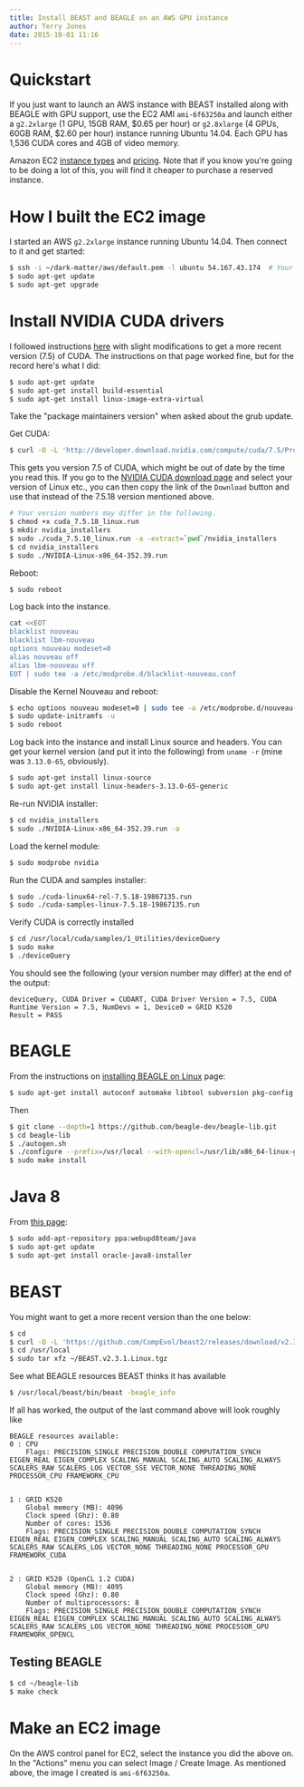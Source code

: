 ```yaml
---
title: Install BEAST and BEAGLE on an AWS GPU instance
author: Terry Jones
date: 2015-10-01 11:16
---
```


# Quickstart

If you just want to launch an AWS instance with BEAST installed along with
BEAGLE with GPU support, use the EC2 AMI `ami-6f63250a` and launch either a
`g2.2xlarge` (1 GPU, 15GB RAM, $0.65 per hour) or `g2.8xlarge` (4 GPUs,
60GB RAM, $2.60 per hour) instance running Ubuntu 14.04. Each GPU has 1,536
CUDA cores and 4GB of video memory.

Amazon EC2 [instance types](https://aws.amazon.com/ec2/instance-types/) and
[pricing](https://aws.amazon.com/ec2/pricing/).  Note that if you know
you're going to be doing a lot of this, you will find it cheaper to
purchase a reserved instance.

# How I built the EC2 image

I started an AWS `g2.2xlarge` instance running Ubuntu 14.04.  Then connect to it and get started:

```sh
$ ssh -i ~/dark-matter/aws/default.pem -l ubuntu 54.167.43.174  # Your IP address and keypair will be different!
$ sudo apt-get update
$ sudo apt-get upgrade
```

# Install NVIDIA CUDA drivers

I followed instructions
[here](http://tleyden.github.io/blog/2014/10/25/cuda-6-dot-5-on-aws-gpu-instance-running-ubuntu-14-dot-04/)
with slight modifications to get a more recent version (7.5) of CUDA. The
instructions on that page worked fine, but for the record here's what I
did:

```sh
$ sudo apt-get update
$ sudo apt-get install build-essential
$ sudo apt-get install linux-image-extra-virtual
```

Take the "package maintainers version" when asked about the grub update.

Get CUDA:

```sh
$ curl -O -L 'http://developer.download.nvidia.com/compute/cuda/7.5/Prod/local_installers/cuda_7.5.18_linux.run'
```

This gets you version 7.5 of CUDA, which might be out of date by the time
you read this. If you go to the
[NVIDIA CUDA download page](https://developer.nvidia.com/cuda-downloads)
and select your version of Linux etc., you can then copy the link of the
`Download` button and use that instead of the 7.5.18 version mentioned
above.

```sh
# Your version numbers may differ in the following.
$ chmod +x cuda_7.5.18_linux.run
$ mkdir nvidia_installers
$ sudo ./cuda_7.5.10_linux.run -a -extract=`pwd`/nvidia_installers
$ cd nvidia_installers
$ sudo ./NVIDIA-Linux-x86_64-352.39.run
```

Reboot:

```sh
$ sudo reboot
```

Log back into the instance.

```sh
cat <<EOT
blacklist nouveau
blacklist lbm-nouveau
options nouveau modeset=0
alias nouveau off
alias lbm-nouveau off
EOT | sudo tee -a /etc/modprobe.d/blacklist-nouveau.conf
```

Disable the Kernel Nouveau and reboot:

```sh
$ echo options nouveau modeset=0 | sudo tee -a /etc/modprobe.d/nouveau-kms.conf
$ sudo update-initramfs -u
$ sudo reboot
```

Log back into the instance and install Linux source and headers. You can
get your kernel version (and put it into the following) from `uname -r`
(mine was `3.13.0-65`, obviously).

```sh
$ sudo apt-get install linux-source
$ sudo apt-get install linux-headers-3.13.0-65-generic
```

Re-run NVIDIA installer:

```sh
$ cd nvidia_installers
$ sudo ./NVIDIA-Linux-x86_64-352.39.run -a
```

Load the kernel module:

```sh
$ sudo modprobe nvidia
```

Run the CUDA and samples installer:

```sh
$ sudo ./cuda-linux64-rel-7.5.18-19867135.run
$ sudo ./cuda-samples-linux-7.5.18-19867135.run
```

Verify CUDA is correctly installed

```sh
$ cd /usr/local/cuda/samples/1_Utilities/deviceQuery
$ sudo make
$ ./deviceQuery
```

You should see the following (your version number may differ) at the end of
the output:

```
deviceQuery, CUDA Driver = CUDART, CUDA Driver Version = 7.5, CUDA Runtime Version = 7.5, NumDevs = 1, Device0 = GRID K520
Result = PASS
```

# BEAGLE

From the instructions on
[installing BEAGLE on Linux](https://github.com/beagle-dev/beagle-lib/wiki/LinuxInstallInstructions)
page:

```sh
$ sudo apt-get install autoconf automake libtool subversion pkg-config openjdk-6-jdk git openCL-dev
```

Then

```sh
$ git clone --depth=1 https://github.com/beagle-dev/beagle-lib.git
$ cd beagle-lib
$ ./autogen.sh
$ ./configure --prefix=/usr/local --with-opencl=/usr/lib/x86_64-linux-gnu
$ sudo make install
```

# Java 8

From [this page](http://tecadmin.net/install-oracle-java-8-jdk-8-ubuntu-via-ppa):

```sh
$ sudo add-apt-repository ppa:webupd8team/java
$ sudo apt-get update
$ sudo apt-get install oracle-java8-installer
```

# BEAST

You might want to get a more recent version than the one below:

```sh
$ cd
$ curl -O -L 'https://github.com/CompEvol/beast2/releases/download/v2.3.1/BEAST.v2.3.1.Linux.tgz'
$ cd /usr/local
$ sudo tar xfz ~/BEAST.v2.3.1.Linux.tgz
```

See what BEAGLE resources BEAST thinks it has available

```sh
$ /usr/local/beast/bin/beast -beagle_info
```

If all has worked, the output of the last command above will look roughly like

```
BEAGLE resources available:
0 : CPU
    Flags: PRECISION_SINGLE PRECISION_DOUBLE COMPUTATION_SYNCH EIGEN_REAL EIGEN_COMPLEX SCALING_MANUAL SCALING_AUTO SCALING_ALWAYS SCALERS_RAW SCALERS_LOG VECTOR_SSE VECTOR_NONE THREADING_NONE PROCESSOR_CPU FRAMEWORK_CPU


1 : GRID K520
    Global memory (MB): 4096
    Clock speed (Ghz): 0.80
    Number of cores: 1536
    Flags: PRECISION_SINGLE PRECISION_DOUBLE COMPUTATION_SYNCH EIGEN_REAL EIGEN_COMPLEX SCALING_MANUAL SCALING_AUTO SCALING_ALWAYS SCALERS_RAW SCALERS_LOG VECTOR_NONE THREADING_NONE PROCESSOR_GPU FRAMEWORK_CUDA


2 : GRID K520 (OpenCL 1.2 CUDA)
    Global memory (MB): 4095
    Clock speed (Ghz): 0.80
    Number of multiprocessors: 8
    Flags: PRECISION_SINGLE PRECISION_DOUBLE COMPUTATION_SYNCH EIGEN_REAL EIGEN_COMPLEX SCALING_MANUAL SCALING_AUTO SCALING_ALWAYS SCALERS_RAW SCALERS_LOG VECTOR_NONE THREADING_NONE PROCESSOR_GPU FRAMEWORK_OPENCL
```

## Testing BEAGLE

```sh
$ cd ~/beagle-lib
$ make check
```

# Make an EC2 image

On the AWS control panel for EC2, select the instance you did the above
on. In the "Actions" menu you can select Image / Create Image. As mentioned
above, the image I created is `ami-6f63250a`.
